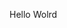 Hello Wolrd































































































































































































































































































































































































































































































































































































































































































































































































































































































































































































































































































































































































































































































































































































































































































































































































































































































































































































































































































































































































































































































































































































































































































































